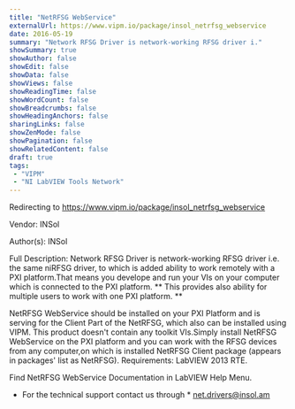 ```yaml
---
title: "NetRFSG WebService"
externalUrl: https://www.vipm.io/package/insol_netrfsg_webservice
date: 2016-05-19
summary: "Network RFSG Driver is network-working RFSG driver i."
showSummary: true
showAuthor: false
showEdit: false
showData: false
showViews: false
showReadingTime: false
showWordCount: false
showBreadcrumbs: false
showHeadingAnchors: false
sharingLinks: false
showZenMode: false
showPagination: false
showRelatedContent: false
draft: true
tags:
 - "VIPM"
 - "NI LabVIEW Tools Network"
---
```


Redirecting to https://www.vipm.io/package/insol_netrfsg_webservice

Vendor: INSol

Author(s): INSol
 
Full Description:
Network RFSG Driver is network-working RFSG driver i.e. the same niRFSG driver, to which is added ability to work remotely with a PXI platform.That means you develope and run your VIs on your computer which is connected to the PXI platform. ** This provides also ability for multiple users to work with one PXI platform. **

NetRFSG WebService should be installed  on your PXI Platform and is serving for the Client Part of the NetRFSG, which also can be installed using VIPM. This product doesn't contain any toolkit VIs.Simply install NetRFSG WebService on the PXI platform and you can work with the RFSG devices from any computer,on which is installed NetRFSG Client package (appears in packages' list as NetRFSG).
Requirements: LabVIEW 2013 RTE.

Find NetRFSG WebService Documentation in LabVIEW Help Menu.

* For the technical support contact us through * <u> net.drivers@insol.am  </u>